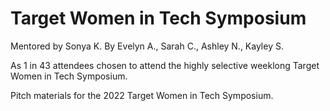 # Target Women in Tech Symposium
Mentored by Sonya K.
By Evelyn A., Sarah C., Ashley N., Kayley S.

As 1 in 43 attendees chosen to attend the highly selective weeklong Target Women in Tech Symposium.

Pitch materials for the 2022 Target Women in Tech Symposium.
